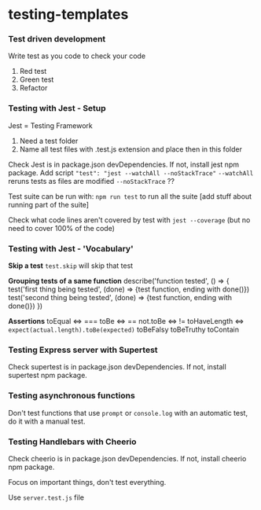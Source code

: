 # testing-templates

### Test driven development

Write test as you code to check your code

1. Red test
2. Green test
3. Refactor

### Testing with Jest - Setup

Jest = Testing Framework
1. Need a test folder
2. Name all test files with .test.js extension and place then in this folder

Check Jest is in package.json devDependencies. If not, install jest npm package.
Add script `"test": "jest --watchAll --noStackTrace"`
`--watchAll` reruns tests as files are modified
`--noStackTrace` ??

Test suite can be run with: 
`npm run test` to run all the suite
[add stuff about running part of the suite]

Check what code lines aren't covered by test with `jest --coverage` (but no need to cover 100% of the code)

### Testing with Jest - 'Vocabulary'

**Skip a test**
`test.skip` will skip that test 

**Grouping tests of a same function**
describe('function tested', () => {
    test('first thing being tested', (done) => {test function, ending with done()})
    test('second thing being tested', (done) => {test function, ending with done()})
})

**Assertions**
toEqual <=> ===
toBe <=> ==
not.toBe <=> !=
toHaveLength <=> `expect(actual.length).toBe(expected)`
toBeFalsy
toBeTruthy
toContain

### Testing Express server with Supertest

Check supertest is in package.json devDependencies. If not, install supertest npm package.

### Testing asynchronous functions

Don't test functions that use `prompt` or `console.log` with an automatic test, do it with a manual test.

### Testing Handlebars with Cheerio

Check cheerio is in package.json devDependencies. If not, install cheerio npm package.

Focus on important things, don't test everything.

Use `server.test.js` file
